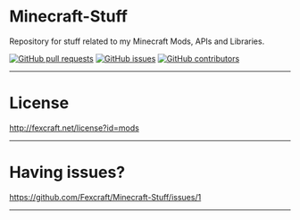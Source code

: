 # Minecraft-Stuff
Repository for stuff related to my Minecraft Mods, APIs and Libraries.

[![GitHub pull requests](https://img.shields.io/github/issues-pr/Fexcraft/Minecraft-Stuff.svg?style=flat-square)](https://github.com/Fexcraft/Minecraft-Stuff/pulls)
[![GitHub issues](https://img.shields.io/github/issues/Fexcraft/Minecraft-Stuff.svg?style=flat-square)](https://github.com/Fexcraft/Minecraft-Stuff/issues)
[![GitHub contributors](https://img.shields.io/github/contributors/Fexcraft/Minecraft-Stuff.svg?style=flat-square)](https://github.com/Fexcraft/Minecraft-Stuff/graphs/contributors)
--- ---

# License
http://fexcraft.net/license?id=mods

--- ---

# Having issues?
https://github.com/Fexcraft/Minecraft-Stuff/issues/1

--- ---
